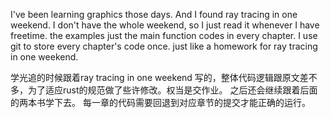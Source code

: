 I've been learning graphics those days.
And I found ray tracing in one weekend.
I don't have the whole weekend, so I just read it whenever I have freetime.
the examples just the main function codes in every chapter.
I use git to store every chapter's code once.
just like a homework for ray tracing in one weekend.




学光追的时候跟着ray tracing in one weekend 写的，整体代码逻辑跟原文差不多，为了适应rust的规范做了些许修改。权当是交作业。
之后还会继续跟着后面的两本书学下去。
每一章的代码需要回退到对应章节的提交才能正确的运行。
